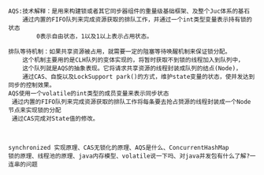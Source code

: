     AQS:技术解释：是用来构建锁或者其它同步器组件的重量级基础框架、及整个Juc体系的基石
        通过内置的FIFO队列来完成资源获取的排队工作，并通过一个int类型变量表示持有锁的状态
            0表示自由状态，1以及1以上表示占用状态。
    
    排队等待机制：如果共享资源被占用，就需要一定的阻塞等待唤醒机制来保证锁分配。
        这个机制主要用的是CLH队列的变体实现的，将暂时获取不到锁的线程加入到队列中，
        这个队列就是AQS的抽象表现。它将请求共享资源的线程封装成队列的结点(Node)，
        通过CAS、自旋以及LockSupport park()的方式，维护state变量的状态，使并发达到同步的控制效果。
    AQS使用一个volatile的int类型的成员变量来表示同步状态
     通过内置的FIFO队列来完成资源获取的排队工作将每条要去抢占赟源的线程封装成一个Node节点来实现锁的分配
     通过CAS完成对State值的修改。
    
    
    
    synchronized 实现原理、CAS无锁化的原理、AQS是什么、ConcurrentHashMap   
    锁的原理、线程池的原理、java内存模型、volatile说一下吗、对java并发包有什么了解?一连串的问题
    
    
    
